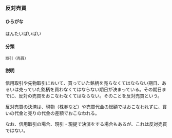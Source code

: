 <div style="display:none;">

## [あ行](securities-terms?id=あ行)
## [か行](securities-terms?id=か行)
## [さ行](securities-terms?id=さ行)
## [た行](securities-terms?id=た行)
## [な行](securities-terms?id=な行)
## [は行](securities-terms?id=は行)

</div>

### 反対売買

#### ひらがな

はんたいばいばい

#### 分類

`取引（売買）`

#### 説明

信用取引や先物取引において、買っていた銘柄を売らなくてはならない期日、あるいは売っていた銘柄を買わなくてはならない期日が決まっている。その期日までに、反対の売買をおこなわなくてはならない。そのことを反対売買という。
 
反対売買の決済は、現物（株券など）や売買代金の総額ではおこなわれずに、買いの代金と売りの代金の差額でおこなわれる。
 
なお、信用取引の場合、現引・現提で決済をする場合もあるが、これは反対売買ではない。

<div style="display:none;">

## [ま行](securities-terms?id=ま行)
## [や行](securities-terms?id=や行)
## [ら行](securities-terms?id=ら行)
## [わ行](securities-terms?id=わ行)
## [英数字・記号](securities-terms?id=英数字・記号)

</div>

